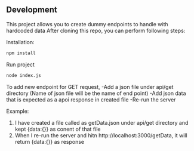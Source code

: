 ## Development

This project allows you to create dummy endpoints to handle with hardcoded data
After cloning this repo, you can perform following steps:

Installation:

```sh
npm install
```

Run project

```sh
node index.js
```

To add new endpoint for GET request,
    -Add a json file under api/get directory (Name of json file will be the name of end point)
    -Add json data that is expected as a apoi response in created file
    -Re-run the server
    
Example:
1. I have created a file called as getData.json under api/get directory and kept {data:{}} as conent of that file
2. When I re-run the server and hitn http://localhost:3000/getData, it will return {data:{}} as response